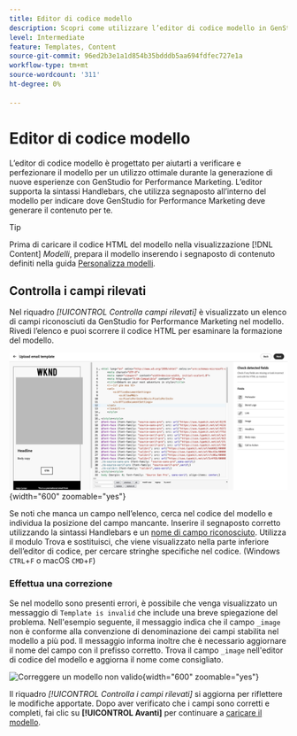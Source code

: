 ```yaml
---
title: Editor di codice modello
description: Scopri come utilizzare l’editor di codice modello in GenStudio for Performance Marketing.
level: Intermediate
feature: Templates, Content
source-git-commit: 96ed2b3e1a1d854b35bdddb5aa694fdfec727e1a
workflow-type: tm+mt
source-wordcount: '311'
ht-degree: 0%

---
```


# Editor di codice modello

L’editor di codice modello è progettato per aiutarti a verificare e perfezionare il modello per un utilizzo ottimale durante la generazione di nuove esperienze con GenStudio for Performance Marketing. L’editor supporta la sintassi Handlebars, che utilizza segnaposto all’interno del modello per indicare dove GenStudio for Performance Marketing deve generare il contenuto per te.

>[!TIP]
>
>Prima di caricare il codice HTML del modello nella visualizzazione [!DNL Content] _Modelli_, prepara il modello inserendo i segnaposto di contenuto definiti nella guida [Personalizza modelli](customize-template.md).

## Controlla i campi rilevati

Nel riquadro _[!UICONTROL Controlla campi rilevati]_ è visualizzato un elenco di campi riconosciuti da GenStudio for Performance Marketing nel modello. Rivedi l’elenco e puoi scorrere il codice HTML per esaminare la formazione del modello.

![Visualizzazione editor di codice](/help/assets/template-detected-fields.png "Controlla i campi rilevati"){width="600" zoomable="yes"}

Se noti che manca un campo nell’elenco, cerca nel codice del modello e individua la posizione del campo mancante. Inserire il segnaposto corretto utilizzando la sintassi Handlebars e un [nome di campo riconosciuto](/help/user-guide/content/customize-template.md#recognized-field-names). Utilizza il modulo Trova e sostituisci, che viene visualizzato nella parte inferiore dell’editor di codice, per cercare stringhe specifiche nel codice. (Windows `CTRL`+`F` o macOS `CMD`+`F`)

### Effettua una correzione

Se nel modello sono presenti errori, è possibile che venga visualizzato un messaggio di `Template is invalid` che include una breve spiegazione del problema. Nell&#39;esempio seguente, il messaggio indica che il campo `_image` non è conforme alla convenzione di denominazione dei campi stabilita nel modello a più pod. Il messaggio informa inoltre che è necessario aggiornare il nome del campo con il prefisso corretto. Trova il campo `_image` nell&#39;editor di codice del modello e aggiorna il nome come consigliato.

![Correggere un modello non valido](/help/assets/animation/template-code-editor.gif){width="600" zoomable="yes"}

Il riquadro _[!UICONTROL Controlla i campi rilevati]_ si aggiorna per riflettere le modifiche apportate. Dopo aver verificato che i campi sono corretti e completi, fai clic su **[!UICONTROL Avanti]** per continuare a [caricare il modello](/help/user-guide/content/use-templates.md#add-a-template).

